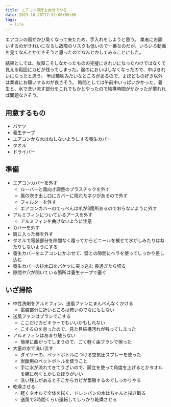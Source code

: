 ```yaml
---
title: エアコン掃除を自分でやる
date: 2023-10-28T17:52:00+09:00
tags:
  - life
---
```


エアコンの風がかび臭くなって来たため、手入れをしようと思う。
業者にお願いするのがきれいになるし故障のリスクも低いので一番なのだが、いろいろ動画を見てなんとかできそうと思ったのでなんとかしてみることにした。

結果としては、故障こそしなかったものの完璧にきれいになったわけではなくて見える範囲にカビが残ってしまった。風のにおいはしなくなったので、中はきれいになったと思う。
半ば趣味みたいなところがあるので、よほどもの好き以外は業者にお願いするのが良さそう。
時間としては午前中いっぱいかかった。養生と、水で洗い流す部分をこれでもかとやったので結構時間がかかったが慣れれば問題なさそう。

## 用意するもの

- バケツ
- 養生テープ
- エアコンから水はねしないようにする養生カバー
- タオル
- ドライバー

## 準備

- エアコンカバーを外す
    - ルーバーと風向き調整のプラスチックを外す
    - 風の吹き出し口にカバーに隠れたネジがあるので外す
    - フィルターを外す
    - エアコンカバーのてっぺんは爪が3箇所あるのでおらないように外す
- アルミフィンについているアースを外す
    - アルミフィンを曲げないように注意
- カバーを外す
- 筒に入った棒を外す
- タオルで電装部分を隙間なく覆ってからビニールを被せて水がしみたりはねたりしないようにする
- 養生カバーをエアコンにかぶせて、壁との隙間にヘラを使ってしっかり差し込む
- 養生カバーの排水口をバケツに突っ込む 長過ぎたら切る
- 隙間や穴が開いている箇所は養生テープで塞ぐ

## いざ掃除

- 中性洗剤をアルミフィン、送風ファンにまんべんなくかける
    - 電装部分に近いところは怖いのでなにもしない
- 送風ファンはブラシでこする
    - ここだけカビキラーでもいいかもしれない
    - こするのを怠ったので、見た目結構汚れが残ってしまった
- アルミフィンはあまり触らない
    - 簡単に曲がってしまうので、ごく軽く歯ブラシで擦った
- 大量の水で洗い流す
    - ダイソーの、ペットボトルにつける空気圧スプレーを使った
    - 炭酸用のペットボトルを使うこと
    - 手に水が流れてきてうざいので、脚立を使って角度を上げるとかタオルを腕に巻くとかしたほうがいい
    - 洗い残しがあるとそこからカビが繁殖するのでしっかりやる
- 乾燥させる
    - 軽くタオルで全体を拭く、ドレンパンの水はちゃんと拭き取る
    - 送風で3時間くらい運転してしっかり乾燥させる



